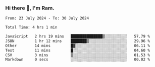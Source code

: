### Hi there 👋, I'm Ram.

<!--START_SECTION:waka-->

```txt
From: 23 July 2024 - To: 30 July 2024

Total Time: 4 hrs 1 min

JavaScript   2 hrs 19 mins   ██████████████▒░░░░░░░░░░   57.79 %
JSON         1 hr 12 mins    ███████▒░░░░░░░░░░░░░░░░░   29.96 %
Other        14 mins         █▓░░░░░░░░░░░░░░░░░░░░░░░   06.11 %
Text         11 mins         █░░░░░░░░░░░░░░░░░░░░░░░░   04.60 %
CSV          3 mins          ▒░░░░░░░░░░░░░░░░░░░░░░░░   01.53 %
Markdown     0 secs          ░░░░░░░░░░░░░░░░░░░░░░░░░   00.02 %
```

<!--END_SECTION:waka-->
